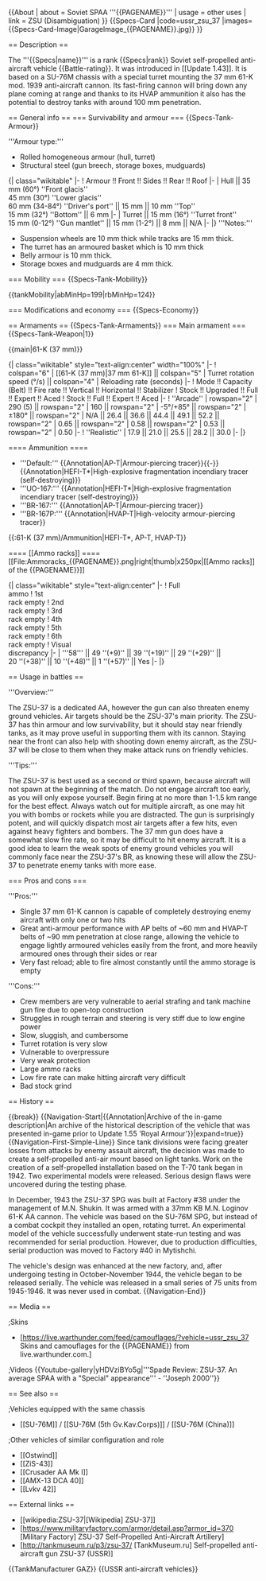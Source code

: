 {{About
| about = Soviet SPAA '''{{PAGENAME}}'''
| usage = other uses
| link = ZSU (Disambiguation)
}}
{{Specs-Card
|code=ussr_zsu_37
|images={{Specs-Card-Image|GarageImage_{{PAGENAME}}.jpg}}
}}

== Description ==
<!-- ''In the description, the first part should be about the history of the creation and combat usage of the vehicle, as well as its key features. In the second part, tell the reader about the ground vehicle in the game. Insert a screenshot of the vehicle, so that if the novice player does not remember the vehicle by name, he will immediately understand what kind of vehicle the article is talking about.'' -->
The '''{{Specs|name}}''' is a rank {{Specs|rank}} Soviet self-propelled anti-aircraft vehicle {{Battle-rating}}. It was introduced in [[Update 1.43]]. It is based on a SU-76M chassis with a special turret mounting the 37 mm 61-K mod. 1939 anti-aircraft cannon. Its fast-firing cannon will bring down any plane coming at range and thanks to its HVAP ammunition it also has the potential to destroy tanks with around 100 mm penetration.

== General info ==
=== Survivability and armour ===
{{Specs-Tank-Armour}}
<!-- ''Describe armour protection. Note the most well protected and key weak areas. Appreciate the layout of modules as well as the number and location of crew members. Is the level of armour protection sufficient, is the placement of modules helpful for survival in combat? If necessary use a visual template to indicate the most secure and weak zones of the armour.'' -->

'''Armour type:'''

* Rolled homogeneous armour (hull, turret)
* Structural steel (gun breech, storage boxes, mudguards)

{| class="wikitable"
|-
! Armour !! Front !! Sides !! Rear !! Roof
|-
| Hull || 35 mm (60°) ''Front glacis'' <br> 45 mm (30°) ''Lower glacis'' <br> 60 mm (34-84°) ''Driver's port'' || 15 mm || 10 mm ''Top'' <br /> 15 mm (32°) ''Bottom'' || 6 mm
|-
| Turret || 15 mm (16°) ''Turret front'' <br> 15 mm (0-12°) ''Gun mantlet'' || 15 mm (1-2°) || 8 mm || N/A
|-
|}
'''Notes:'''

* Suspension wheels are 10 mm thick while tracks are 15 mm thick.
* The turret has an armoured basket which is 10 mm thick
* Belly armour is 10 mm thick.
* Storage boxes and mudguards are 4 mm thick.

=== Mobility ===
{{Specs-Tank-Mobility}}
<!-- ''Write about the mobility of the ground vehicle. Estimate the specific power and manoeuvrability, as well as the maximum speed forwards and backwards.'' -->

{{tankMobility|abMinHp=199|rbMinHp=124}}

=== Modifications and economy ===
{{Specs-Economy}}

== Armaments ==
{{Specs-Tank-Armaments}}
=== Main armament ===
{{Specs-Tank-Weapon|1}}
<!-- ''Give the reader information about the characteristics of the main gun. Assess its effectiveness in a battle based on the reloading speed, ballistics and the power of shells. Do not forget about the flexibility of the fire, that is how quickly the cannon can be aimed at the target, open fire on it and aim at another enemy. Add a link to the main article on the gun: <code><nowiki>{{main|Name of the weapon}}</nowiki></code>. Describe in general terms the ammunition available for the main gun. Give advice on how to use them and how to fill the ammunition storage.'' -->
{{main|61-K (37 mm)}}

{| class="wikitable" style="text-align:center" width="100%"
|-
! colspan="6" | [[61-K (37 mm)|37 mm 61-K]] || colspan="5" | Turret rotation speed (°/s) || colspan="4" | Reloading rate (seconds)
|-
! Mode !! Capacity (Belt) !! Fire rate !! Vertical !! Horizontal !! Stabilizer
! Stock !! Upgraded !! Full !! Expert !! Aced
! Stock !! Full !! Expert !! Aced
|-
! ''Arcade''
| rowspan="2" | 290 (5) || rowspan="2" | 160 || rowspan="2" | -5°/+85° || rowspan="2" | ±180° || rowspan="2" | N/A || 26.4 || 36.6 || 44.4 || 49.1 || 52.2 || rowspan="2" | 0.65 || rowspan="2" | 0.58 || rowspan="2" | 0.53 || rowspan="2" | 0.50
|-
! ''Realistic''
| 17.9 || 21.0 || 25.5 || 28.2 || 30.0
|-
|}

==== Ammunition ====
* '''Default:''' {{Annotation|AP-T|Armour-piercing tracer}}{{-}}{{Annotation|HEFI-T*|High-explosive fragmentation incendiary tracer (self-destroying)}}
* '''UO-167:''' {{Annotation|HEFI-T*|High-explosive fragmentation incendiary tracer (self-destroying)}}
* '''BR-167:''' {{Annotation|AP-T|Armour-piercing tracer}}
* '''BR-167P:''' {{Annotation|HVAP-T|High-velocity armour-piercing tracer}}

{{:61-K (37 mm)/Ammunition|HEFI-T*, AP-T, HVAP-T}}

==== [[Ammo racks]] ====
[[File:Ammoracks_{{PAGENAME}}.png|right|thumb|x250px|[[Ammo racks]] of the {{PAGENAME}}]]
<!-- '''Last updated:''' -->
{| class="wikitable" style="text-align:center"
|-
! Full<br>ammo
! 1st<br>rack empty
! 2nd<br>rack empty
! 3rd<br>rack empty
! 4th<br>rack empty
! 5th<br>rack empty
! 6th<br>rack empty
! Visual<br>discrepancy
|-
| '''58''' || 49&nbsp;''(+9)'' || 39&nbsp;''(+19)'' || 29&nbsp;''(+29)'' || 20&nbsp;''(+38)'' || 10&nbsp;''(+48)'' || 1&nbsp;''(+57)'' || Yes
|-
|}

== Usage in battles ==
<!-- ''Describe the tactics of playing in the vehicle, the features of using vehicles in the team and advice on tactics. Refrain from creating a "guide" - do not impose a single point of view but instead give the reader food for thought. Describe the most dangerous enemies and give recommendations on fighting them. If necessary, note the specifics of the game in different modes (AB, RB, SB).'' -->
'''Overview:'''

The ZSU-37 is a dedicated AA, however the gun can also threaten enemy ground vehicles. Air targets should be the ZSU-37's main priority. The ZSU-37 has thin armour and low survivability, but it should stay near friendly tanks, as it may prove useful in supporting them with its cannon. Staying near the front can also help with shooting down enemy aircraft, as the ZSU-37 will be close to them when they make attack runs on friendly vehicles.

'''Tips:'''

The ZSU-37 is best used as a second or third spawn, because aircraft will not spawn at the beginning of the match. Do not engage aircraft too early, as you will only expose yourself. Begin firing at no more than 1-1.5 km range for the best effect. Always watch out for multiple aircraft, as one may hit you with bombs or rockets while you are distracted. The gun is surprisingly potent, and will quickly dispatch most air targets after a few hits, even against heavy fighters and bombers. The 37 mm gun does have a somewhat slow fire rate, so it may be difficult to hit enemy aircraft. It is a good idea to learn the weak spots of enemy ground vehicles you will commonly face near the ZSU-37's BR, as knowing these will allow the ZSU-37 to penetrate enemy tanks with more ease.

=== Pros and cons ===
<!-- ''Summarise and briefly evaluate the vehicle in terms of its characteristics and combat effectiveness. Mark its pros and cons in a bulleted list. Try not to use more than 6 points for each of the characteristics. Avoid using categorical definitions such as "bad", "good" and the like - use substitutions with softer forms such as "inadequate" and "effective".'' -->

'''Pros:'''

* Single 37 mm 61-K cannon is capable of completely destroying enemy aircraft with only one or two hits
* Great anti-armour performance with AP belts of ~60 mm and HVAP-T belts of ~90 mm penetration at close range, allowing the vehicle to engage lightly armoured vehicles easily from the front, and more heavily armoured ones through their sides or rear
* Very fast reload; able to fire almost constantly until the ammo storage is empty

'''Cons:'''

* Crew members are very vulnerable to aerial strafing and tank machine gun fire due to open-top construction
* Struggles in rough terrain and steering is very stiff due to low engine power
* Slow, sluggish, and cumbersome
* Turret rotation is very slow
* Vulnerable to overpressure
* Very weak protection
* Large ammo racks
* Low fire rate can make hitting aircraft very difficult
* Bad stock grind

== History ==
<!-- ''Describe the history of the creation and combat usage of the vehicle in more detail than in the introduction. If the historical reference turns out to be too long, take it to a separate article, taking a link to the article about the vehicle and adding a block "/History" (example: <nowiki>https://wiki.warthunder.com/(Vehicle-name)/History</nowiki>) and add a link to it here using the <code>main</code> template. Be sure to reference text and sources by using <code><nowiki><ref></ref></nowiki></code>, as well as adding them at the end of the article with <code><nowiki><references /></nowiki></code>. This section may also include the vehicle's dev blog entry (if applicable) and the in-game encyclopedia description (under <code><nowiki>=== In-game description ===</nowiki></code>, also if applicable).'' -->

{{break}}
{{Navigation-Start|{{Annotation|Archive of the in-game description|An archive of the historical description of the vehicle that was presented in-game prior to Update 1.55 'Royal Armour'}}|expand=true}}
{{Navigation-First-Simple-Line}}
Since tank divisions were facing greater losses from attacks by enemy assault aircraft, the decision was made to create a self-propelled anti-air mount based on light tanks. Work on the creation of a self-propelled installation based on the T-70 tank began in 1942. Two experimental models were released. Serious design flaws were uncovered during the testing phase.

In December, 1943 the ZSU-37 SPG was built at Factory #38 under the management of M.N. Shukin. It was armed with a 37mm KB M.N. Loginov 61-K AA cannon. The vehicle was based on the SU-76M SPG, but instead of a combat cockpit they installed an open, rotating turret. An experimental model of the vehicle successfully underwent state-run testing and was recommended for serial production. However, due to production difficulties, serial production was moved to Factory #40 in Mytishchi.

The vehicle's design was enhanced at the new factory, and, after undergoing testing in October-November 1944, the vehicle began to be released serially. The vehicle was released in a small series of 75 units from 1945-1946. It was never used in combat.
{{Navigation-End}}

== Media ==
<!-- ''Excellent additions to the article would be video guides, screenshots from the game, and photos.'' -->

;Skins
* [https://live.warthunder.com/feed/camouflages/?vehicle=ussr_zsu_37 Skins and camouflages for the {{PAGENAME}} from live.warthunder.com.]

;Videos
{{Youtube-gallery|yHDVziBYo5g|'''Spade Review: ZSU-37. An average SPAA with a "Special" appearance''' - ''Joseph 2000''}}

== See also ==
<!-- ''Links to the articles on the War Thunder Wiki that you think will be useful for the reader, for example:''
* ''reference to the series of the vehicles;''
* ''links to approximate analogues of other nations and research trees.'' -->

;Vehicles equipped with the same chassis
* [[SU-76M]] / [[SU-76M (5th Gv.Kav.Corps)]] / [[SU-76M (China)]]

;Other vehicles of similar configuration and role
* [[Ostwind]]
* [[ZiS-43]]
* [[Crusader AA Mk I]]
* [[AMX-13 DCA 40]]
* [[Lvkv 42]]

== External links ==
<!-- ''Paste links to sources and external resources, such as:''
* ''topic on the official game forum;''
* ''other literature.'' -->

* [[wikipedia:ZSU-37|[Wikipedia] ZSU-37]]
* [https://www.militaryfactory.com/armor/detail.asp?armor_id=370 <nowiki>[Military Factory]</nowiki> ZSU-37 Self-Propelled Anti-Aircraft Artillery]
* [http://tankmuseum.ru/p3/zsu-37/ <nowiki>[TankMuseum.ru]</nowiki> Self-propelled anti-aircraft gun ZSU-37 (USSR)]

{{TankManufacturer GAZ}}
{{USSR anti-aircraft vehicles}}